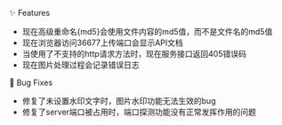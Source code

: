 ✨ Features

- 现在高级重命名{md5}会使用文件内容的md5值，而不是文件名的md5值
- 现在浏览器访问36677上传端口会显示API文档
- 当使用了不支持的http请求方法时，现在服务接口返回405错误码
- 现在图片处理过程会记录错误日志

🐛 Bug Fixes

- 修复了未设置水印文字时，图片水印功能无法生效的bug
- 修复了server端口被占用时，端口探测功能没有正常发挥作用的问题
